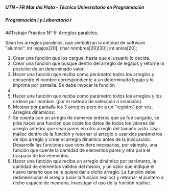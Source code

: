 ##### UTN – FR Mar del Plata - Técnico Universitario en Programación

##### Programación I y Laboratorio I

##Trabajo Práctico N° 5: Arreglos paralelos.

Sean los arreglos paralelos, que simbolizan la entidad de software “alumno”:
int legajos[20];
char nombres[20][30];
int anios[20];
1. Crear una función que los cargue, hasta que el usuario lo decida.
2. Crear una función que busque dentro del arreglo de legajos y retorne la posición de un
determinado valor.
3. Hacer una función que reciba como parámetro todos los arreglos y encuentre el nombre
correspondiente a un determinado legajo y lo imprima por pantalla. Se debe invocar la función
2.
4. Hacer una función que reciba como parámetro todos los arreglos y los ordene por nombre.
(por el método de selección o inserción).
5. Mostrar por pantalla los 3 arreglos pero de a un “registro” por vez.
Arreglos dinámicos:
6. Se cuenta con un arreglo de números enteros que ya fue cargado, se pide hacer una función
que copie los datos de todos los valores del arreglo anterior que sean pares en otro arreglo
del tamaño justo. Usar malloc dentro de la función y retornar el arreglo o usar dos parámetros
de tipo arreglo y crear el arreglo dinámico antes de la invocación. Desarrolle las funciones que
considere necesarias, por ejemplo, una función que cuente la cantidad de elementos pares y
otra para el traspaso de los elementos.
7. Hacer una función que reciba un arreglo dinámico por parámetro, la cantidad de elementos
válidos del mismo, y un valor que indique el nuevo tamaño que se le quiere dar a dicho
arreglo. La función debe redimensionar el arreglo (usar la función realloc) y retornar el puntero
a dicho espacio de memoria. Investigar el uso de la función realloc.
